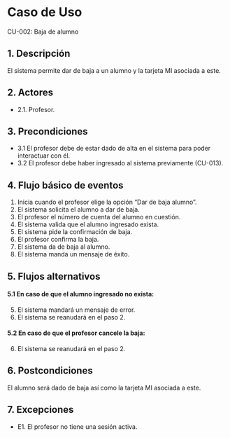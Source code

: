 # Caso de Uso
CU-002: Baja de alumno

## 1. Descripción
El sistema permite dar de baja a un alumno y la tarjeta MI asociada a este.

## 2. Actores
- 2.1. Profesor.

## 3. Precondiciones
- 3.1 El profesor debe de estar dado de alta en el sistema para poder interactuar con él.
- 3.2 El profesor debe haber ingresado al sistema previamente (CU-013).

## 4. Flujo básico de eventos
1. Inicia cuando el profesor elige la opción “Dar de baja alumno”.
2. El sistema solicita el alumno a dar de baja.
3. El profesor el número de cuenta del alumno en cuestión.
4. El sistema valida que el alumno ingresado exista.
5. El sistema pide la confirmación de baja.
6. El profesor confirma la baja.
7. El sistema da de baja al alumno.
8. El sistema manda un mensaje de éxito.


## 5. Flujos alternativos
#### 5.1 En caso de que el alumno ingresado no exista:
5. El sistema mandará un mensaje de error.  
6. El sistema se reanudará en el paso 2.
#### 5.2 En caso de que el profesor cancele la baja:
6. El sistema se reanudará en el paso 2.

## 6. Postcondiciones
El alumno será dado de baja así como la tarjeta MI asociada a este.

## 7. Excepciones
- E1. El profesor no tiene una sesión activa.


